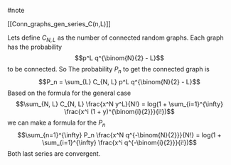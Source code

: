 #note 

[[Conn_graphs_gen_series_C(n,L)]]

Lets define $C_{N, L}$ as the number of connected random graphs. Each graph has the probability 
$$p^L q^{\binom{N}{2} - L}$$
to be connected. So The probability $P_n$ to get the connected graph is
$$P_n = \sum_{L} C_{N, L} p^L q^{\binom{N}{2} - L}$$
Based on the formula for the general case
$$\sum_{N, L} C_{N, L} \frac{x^N y^L}{N!} = log(1 + \sum_{i=1}^{\infty} \frac{x^i (1 + y)^{\binom{i}{2}}}{i!})$$
we can make a formula for the $P_n$
$$\sum_{n=1}^{\infty} P_n \frac{x^N q^{-\binom{N}{2}}}{N!} = log(1 + \sum_{i=1}^{\infty} \frac{x^i q^{-\binom{i}{2}}}{i!})$$
Both last series are convergent.

